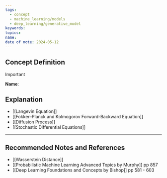 ```yaml
---
tags:
  - concept
  - machine_learning/models
  - deep_learning/generative_model
keywords: 
topics: 
name: 
date of note: 2024-05-12
---
```


## Concept Definition

>[!important]
>**Name**: 



## Explanation


- [[Langevin Equation]]
- [[Fokker–Planck and Kolmogorov Forward-Backward Equation]]
- [[Diffusion Process]]
- [[Stochastic Differential Equations]]


-----------
##  Recommended Notes and References




- [[Wasserstein Distance]]
- [[Probabilistic Machine Learning Advanced Topics by Murphy]] pp 857
- [[Deep Learning Foundations and Concepts by Bishop]] pp 581 - 603